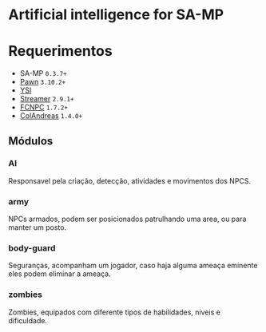 # Artificial intelligence for SA-MP

# Requerimentos

* SA-MP `0.3.7+`
* [Pawn](https://github.com/Zeex/pawn) `3.10.2+`
* [YSI](https://github.com/pawn-lang/YSI-Includes)
* [Streamer](https://github.com/samp-incognito/samp-streamer-plugin) `2.9.1+`
* [FCNPC](https://github.com/ziggi/FCNPC) `1.7.2+`
* [ColAndreas](https://github.com/Pottus/ColAndreas) `1.4.0+`

## Módulos

### AI 
Responsavel pela criação, detecção, atividades e movimentos dos NPCS.

### army 
NPCs armados, podem ser posicionados patrulhando uma area, ou para manter um posto.

### body-guard 
Seguranças, acompanham um jogador, caso haja alguma ameaça eminente eles podem eliminar a ameaça.

### zombies 
Zombies, equipados com diferente tipos de habilidades, niveis e dificuldade.
